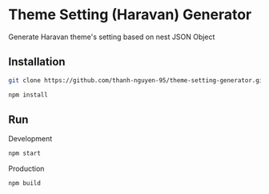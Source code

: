 # Theme Setting (Haravan) Generator
Generate Haravan theme's setting based on nest JSON Object

## Installation
```bash
git clone https://github.com/thanh-nguyen-95/theme-setting-generator.git
```

```bash
npm install
```
## Run
Development
```bash
npm start
```
Production
```bash
npm build
```
